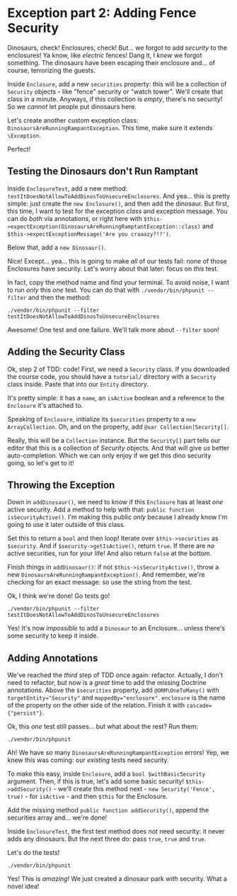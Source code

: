 # Exception part 2: Adding Fence Security

Dinosaurs, check! Enclosures, check! But... we forgot to add *security* to the
enclosures! Ya know, like *electric* fences! Dang it, I *knew* we forgot something.
The dinosaurs have been escaping their enclosure and... of course, terrorizing the
guests.

Inside `Enclosure`, add a new `securities` property: this will be a collection of
`Security` objects - like "fence" security or "watch tower". We'll create that class
in a minute. Anyways, if this collection is *empty*, there's no security! So we
*cannot* let people put dinosaurs here.

Let's create another custom exception class: `DinosaursAreRunningRampantException`.
This time, make sure it extends `\Exception`.

Perfect!

## Testing the Dinosaurs don't Run Ramptant

Inside `EnclosureTest`, add a new method: `testItDoesNotAllowToAddDinosToUnsecureEnclosures`.
And yea... this is pretty simple: just create the `new Enclosure()`, and then add
the dinosaur. But first, this time, I want to test for the exception *class* and
exception message. You can do *both* via annotations, or right here with
`$this->expectException(DinosaursAreRunningRamptantException::class)` and
`$this->expectExceptionMessage('Are you craaazy?!?')`.

Below that, add a `new Dinosaur()`.

Nice! Except... yea... this is going to make *all* of our tests fail: none of those
Enclosures have security. Let's worry about that later: focus on *this* test.

In fact, copy the method name and find your terminal. To avoid noise, I want to
run *only* this *one* test. You can do that with `./vendor/bin/phpunit --filter`
and then the method:

```terminal-silent
./vendor/bin/phpunit --filter testItDoesNotAllowToAddDinosToUnsecureEnclosures
```

Awesome! One test and one failure. We'll talk more about `--filter` soon!

## Adding the Security Class

Ok, step 2 of TDD: code! First, we need a `Security` class. If you downloaded the
course code, you should have a `tutorial/` directory with a `Security` class inside.
Paste that into our `Entity` directory.

It's pretty simple: it has a `name`, an `isActive` boolean and a reference to the
`Enclosure` it's attached to.

Speaking of `Enclosure`, initialize its `$securities` property to a `new ArrayCollection`.
Oh, and on the property, add `@var Collection|Security[]`.

Really, this will be a `Collection` instance. But the `Security[]` part tells our
editor that this is a collection of *Security* objects. And that will give *us*
better auto-completion. Which we can only enjoy if we get this dino security going,
so let's get to it!

## Throwing the Exception

Down in `addDinosaur()`, we need to know if this `Enclosure` has at least *one*
active security. Add a method to help with that: `public function isSecurityActive()`.
I'm making this public *only* because I already know I'm going to use it later
outside of this class.

Set this to return a `bool` and then loop! Iterate over `$this->securities` as `$security`.
And if `$security->getIsActive()`, return `true`. If there are *no* active securities,
run for your life! And also return `false` at the bottom.

Finish things in `addDinosaur()`: if not `$this->isSecurityActive()`, throw
a new `DinosaursAreRunningRampantException()`. And remember, we're checking for an
exact message: so use the string from the test.

Ok, I think we're done! Go tests go!

```terminal-silent
./vendor/bin/phpunit --filter testItDoesNotAllowToAddDinosToUnsecureEnclosures
```

Yes! It's now *impossible* to add a `Dinosaur` to an Enclosure... unless there's
some security to keep it inside.

## Adding Annotations

We've reached the *third* step of TDD once again: refactor. Actually, I don't need
to refactor, but now is a *great* time to add the missing Doctrine annotations.
Above the `$securities` property, add `@ORM\OneToMany()` with `targetEntity="Security"`
and `mappedBy="enclosure"`. `enclosure` is the name of the property on the other
side of the relation. Finish it with `cascade={"persist"}`.

Ok, this *one* test still passes... but what about the rest? Run them:

```terminal
./vendor/bin/phpunit
```

Ah! We have *so* many `DinosaursAreRunningRampantException` errors! Yep, we knew
this was coming: our *existing* tests need security.

To make this easy, inside `Enclosure`, add a `bool $withBasicSecurity` argument.
Then, if this is true, let's add some basic security! `$this->addSecurity()` - we'll
create this method next - `new Security('Fence', true)` - for `isActive` -
and then `$this` for the Enclosure.

Add the missing method `public function addSecurity()`, append the securities array
and... we're done!

Inside `EnclosureTest`, the first test method does *not* need security: it never
adds any dinosaurs. But the next three do: pass `true`, `true` and `true`.

Let's do the tests!

```terminal-silent
./vendor/bin/phpunit
```

Yes! This is *amazing*! We just created a dinosaur park *with* security. What a
novel idea!
